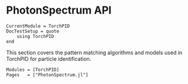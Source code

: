 # PhotonSpectrum API

```@meta
CurrentModule = TorchPID
DocTestSetup = quote
    using TorchPID
end
```

This section covers the pattern matching algorithms and models used in TorchPID for particle identification.

```@autodocs
Modules = [TorchPID]
Pages   = ["PhotonSpectrum.jl"]
```
